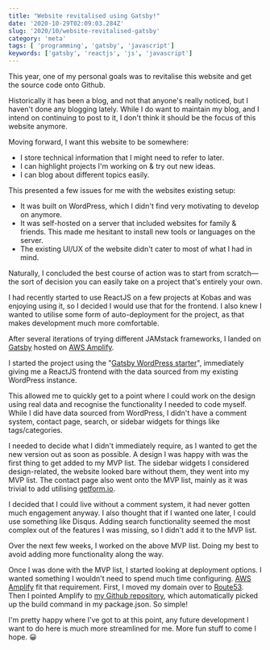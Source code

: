 ```yaml
---
title: "Website revitalised using Gatsby!"
date: '2020-10-29T02:09:03.284Z'
slug: '2020/10/website-revitalised-gatsby'
category: 'meta'
tags: [ 'programming', 'gatsby', 'javascript']
keywords: ['gatsby', 'reactjs', 'js', 'javascript']
---
```

This year, one of my personal goals was to revitalise this website and get the source code onto Github.

Historically it has been a blog, and not that anyone's really noticed, but I haven't done any blogging lately. While I do want to maintain my blog, and I intend on continuing to post to it, I don't think it should be the focus of this website anymore.

Moving forward, I want this website to be somewhere:
- I store technical information that I might need to refer to later.
- I can highlight projects I'm working on & try out new ideas.
- I can blog about different topics easily.

This presented a few issues for me with the websites existing setup:
- It was built on WordPress, which I didn't find very motivating to develop on anymore.
- It was self-hosted on a server that included websites for family & friends. This made me hesitant to install new tools or languages on the server.
- The existing UI/UX of the website didn't cater to most of what I had in mind.

Naturally, I concluded the best course of action was to start from scratch—the sort of decision you can easily take on a project that's entirely your own.

I had recently started to use ReactJS on a few projects at Kobas and was enjoying using it, so I decided I would use that for the frontend. I also knew I wanted to utilise some form of auto-deployment for the project, as that makes development much more comfortable.

After several iterations of trying different JAMstack frameworks, I landed on [Gatsby](https://www.gatsbyjs.com/) hosted on [AWS Amplify](https://aws.amazon.com/amplify).

I started the project using the "[Gatsby WordPress starter](https://www.gatsbyjs.com/starters/GatsbyCentral/gatsby-starter-wordpress)", immediately giving me a ReactJS frontend with the data sourced from my existing WordPress instance.

This allowed me to quickly get to a point where I could work on the design using real data and recognise the functionality I needed to code myself. While I did have data sourced from WordPress, I didn't have a comment system, contact page, search, or sidebar widgets for things like tags/categories.

I needed to decide what I didn't immediately require, as I wanted to get the new version out as soon as possible. A design I was happy with was the first thing to get added to my MVP list. The sidebar widgets I considered design-related, the website looked bare without them, they went into my MVP list. The contact page also went onto the MVP list, mainly as it was trivial to add utilising [getform.io](https://getform.io).

I decided that I could live without a comment system, it had never gotten much engagement anyway. I also thought that if I wanted one later, I could use something like Disqus. Adding search functionality seemed the most complex out of the features I was missing, so I didn't add it to the MVP list.

Over the next few weeks, I worked on the above MVP list. Doing my best to avoid adding more functionality along the way.

Once I was done with the MVP list, I started looking at deployment options. I wanted something I wouldn't need to spend much time configuring. [AWS Amplify](https://aws.amazon.com/amplify) fit that requirement. First, I moved my domain over to [Route53](https://aws.amazon.com/route53/). Then I pointed Amplify to [my Github repository](https://github.com/Seanmcn/my-website/), which automatically picked up the build command in my package.json. So simple!

I'm pretty happy where I've got to at this point, any future development I want to do here is much more streamlined for me. More fun stuff to come I hope. :grinning: